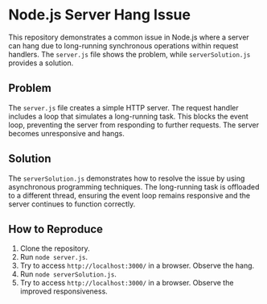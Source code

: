 # Node.js Server Hang Issue

This repository demonstrates a common issue in Node.js where a server can hang due to long-running synchronous operations within request handlers.  The `server.js` file shows the problem, while `serverSolution.js` provides a solution.

## Problem

The `server.js` file creates a simple HTTP server.  The request handler includes a loop that simulates a long-running task. This blocks the event loop, preventing the server from responding to further requests. The server becomes unresponsive and hangs.

## Solution

The `serverSolution.js` demonstrates how to resolve the issue by using asynchronous programming techniques. The long-running task is offloaded to a different thread, ensuring the event loop remains responsive and the server continues to function correctly.

## How to Reproduce

1. Clone the repository.
2. Run `node server.js`.
3. Try to access `http://localhost:3000/` in a browser. Observe the hang.
4. Run `node serverSolution.js`.
5. Try to access `http://localhost:3000/` in a browser. Observe the improved responsiveness.